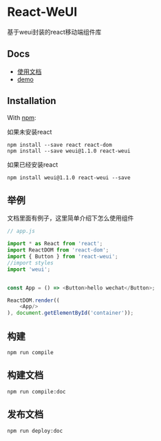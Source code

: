 <!--
 * @Author: 刘佑祥
 * @LastEditors: 刘佑祥
 * @LastEditTime: 2020-07-16 10:37:49
-->
# React-WeUI

基于weui封装的react移动端组件库

## Docs

- [使用文档](http://qiuyu.coupon.lukou.com/react-weui/docs)
- [demo](http://qiuyu.coupon.lukou.com/react-weui)

## Installation

With [npm](http://npmjs.com/):

如果未安装react

```
npm install --save react react-dom
npm install --save weui@1.1.0 react-weui
```

如果已经安装react

```
npm install weui@1.1.0 react-weui --save
```

## 举例

文档里面有例子，这里简单介绍下怎么使用组件
```javascript
// app.js

import * as React from 'react';
import ReactDOM from 'react-dom';
import { Button } from 'react-weui';
//import styles
import 'weui';


const App = () => <Button>hello wechat</Button>;

ReactDOM.render((
    <App/>
), document.getElementById('container'));

```

## 构建
`npm run compile`

## 构建文档
`npm run compile:doc`

## 发布文档
`npm run deploy:doc`
